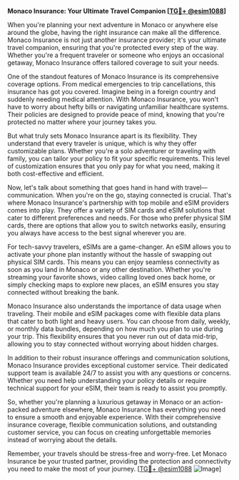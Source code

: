 **Monaco Insurance: Your Ultimate Travel Companion [[TG💪+ @esim1088](https://t.me/s/esim1088)]**

When you're planning your next adventure in Monaco or anywhere else around the globe, having the right insurance can make all the difference. Monaco Insurance is not just another insurance provider; it's your ultimate travel companion, ensuring that you're protected every step of the way. Whether you're a frequent traveler or someone who enjoys an occasional getaway, Monaco Insurance offers tailored coverage to suit your needs.

One of the standout features of Monaco Insurance is its comprehensive coverage options. From medical emergencies to trip cancellations, this insurance has got you covered. Imagine being in a foreign country and suddenly needing medical attention. With Monaco Insurance, you won't have to worry about hefty bills or navigating unfamiliar healthcare systems. Their policies are designed to provide peace of mind, knowing that you're protected no matter where your journey takes you.

But what truly sets Monaco Insurance apart is its flexibility. They understand that every traveler is unique, which is why they offer customizable plans. Whether you're a solo adventurer or traveling with family, you can tailor your policy to fit your specific requirements. This level of customization ensures that you only pay for what you need, making it both cost-effective and efficient.

Now, let's talk about something that goes hand in hand with travel—communication. When you're on the go, staying connected is crucial. That's where Monaco Insurance's partnership with top mobile and eSIM providers comes into play. They offer a variety of SIM cards and eSIM solutions that cater to different preferences and needs. For those who prefer physical SIM cards, there are options that allow you to switch networks easily, ensuring you always have access to the best signal wherever you are.

For tech-savvy travelers, eSIMs are a game-changer. An eSIM allows you to activate your phone plan instantly without the hassle of swapping out physical SIM cards. This means you can enjoy seamless connectivity as soon as you land in Monaco or any other destination. Whether you're streaming your favorite shows, video calling loved ones back home, or simply checking maps to explore new places, an eSIM ensures you stay connected without breaking the bank.

Monaco Insurance also understands the importance of data usage when traveling. Their mobile and eSIM packages come with flexible data plans that cater to both light and heavy users. You can choose from daily, weekly, or monthly data bundles, depending on how much you plan to use during your trip. This flexibility ensures that you never run out of data mid-trip, allowing you to stay connected without worrying about hidden charges.

In addition to their robust insurance offerings and communication solutions, Monaco Insurance provides exceptional customer service. Their dedicated support team is available 24/7 to assist you with any questions or concerns. Whether you need help understanding your policy details or require technical support for your eSIM, their team is ready to assist you promptly.

So, whether you're planning a luxurious getaway in Monaco or an action-packed adventure elsewhere, Monaco Insurance has everything you need to ensure a smooth and enjoyable experience. With their comprehensive insurance coverage, flexible communication solutions, and outstanding customer service, you can focus on creating unforgettable memories instead of worrying about the details.

Remember, your travels should be stress-free and worry-free. Let Monaco Insurance be your trusted partner, providing the protection and connectivity you need to make the most of your journey. [[TG💪+ @esim1088](https://t.me/s/esim1088) ![Image](https://i.postimg.cc/Y0z9fWf4/image.png)]